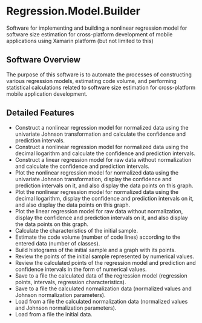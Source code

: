 # Regression.Model.Builder
Software for implementing and building a nonlinear regression model for software size estimation for cross-platform development of mobile applications using Xamarin platform (but not limited to this)

## Software Overview
The purpose of this software is to automate the processes of constructing various regression models, estimating code volume, and performing statistical calculations related to software size estimation for cross-platform mobile application development.

## Detailed Features
- Construct a nonlinear regression model for normalized data using the univariate Johnson transformation and calculate the confidence and prediction intervals.
- Construct a nonlinear regression model for normalized data using the decimal logarithm and calculate the confidence and prediction intervals.
- Construct a linear regression model for raw data without normalization and calculate the confidence and prediction intervals.
- Plot the nonlinear regression model for normalized data using the univariate Johnson transformation, display the confidence and prediction intervals on it, and also display the data points on this graph.
- Plot the nonlinear regression model for normalized data using the decimal logarithm, display the confidence and prediction intervals on it, and also display the data points on this graph.
- Plot the linear regression model for raw data without normalization, display the confidence and prediction intervals on it, and also display the data points on this graph.
- Calculate the characteristics of the initial sample.
- Estimate the code volume (number of code lines) according to the entered data (number of classes).
- Build histograms of the initial sample and a graph with its points.
- Review the points of the initial sample represented by numerical values.
- Review the calculated points of the regression model and prediction and confidence intervals in the form of numerical values.
- Save to a file the calculated data of the regression model (regression points, intervals, regression characteristics).
- Save to a file the calculated normalization data (normalized values and Johnson normalization parameters).
- Load from a file the calculated normalization data (normalized values and Johnson normalization parameters).
- Load from a file the initial data.
